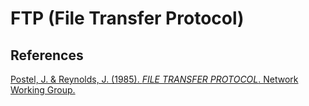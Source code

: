 # FTP (File Transfer Protocol)
## References
[Postel, J. & Reynolds, J. (1985). *FILE TRANSFER PROTOCOL*. Network Working Group.](https://datatracker.ietf.org/doc/html/rfc959)